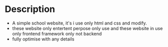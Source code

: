 # Description
* A simple school website, it's i use only html and css and modify.
* these website only entertent perpose only use and these website in use only frontend framework only not backend
* fully optimise with any details 
